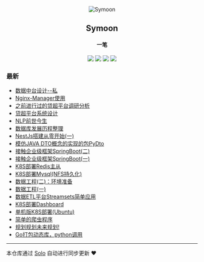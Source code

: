 <p align="center"><img alt="Symoon" src="https://img.hacpai.com/file/2019/11/狮子座-5ca818d6.png"></p><h2 align="center">
Symoon
</h2>

<h4 align="center">一笔</h4>
<p align="center"><a title="Symoon" target="_blank" href="https://github.com/Gaoshengyue/solo-blog"><img src="https://img.shields.io/github/last-commit/Gaoshengyue/solo-blog.svg?style=flat-square&color=FF9900"></a>
<a title="GitHub repo size in bytes" target="_blank" href="https://github.com/Gaoshengyue/solo-blog"><img src="https://img.shields.io/github/repo-size/Gaoshengyue/solo-blog.svg?style=flat-square"></a>
<a title="Solo Version" target="_blank" href="https://github.com/88250/solo/releases"><img src="https://img.shields.io/badge/solo-4.3.1-f1e05a.svg?style=flat-square&color=blueviolet"></a>
<a title="Hits" target="_blank" href="https://github.com/88250/hits"><img src="https://hits.b3log.org/Gaoshengyue/solo-blog.svg"></a></p>

### 最新

* [数据中台设计--私](https://www.simplerfroze.com/articles/2021/07/01/1625108354201.html)
* [Nginx-Manager使用](https://www.simplerfroze.com/articles/2021/07/01/1625107615856.html)
* [之前进行过的贷超平台调研分析](https://www.simplerfroze.com/articles/2021/07/01/1625105775479.html)
* [贷超平台系统设计](https://www.simplerfroze.com/articles/2021/07/01/1625103947853.html)
* [NLP前世今生](https://www.simplerfroze.com/articles/2021/07/01/1625103450560.html)
* [数据库发展历程整理](https://www.simplerfroze.com/articles/2021/07/01/1625103241750.html)
* [NestJs搭建从零开始(一)](https://www.simplerfroze.com/articles/2021/06/30/1625019654753.html)
* [模仿JAVA DTO概念的实现的包PyDto](https://www.simplerfroze.com/articles/2020/08/27/1598516800367.html)
* [接触企业级框架SpringBoot(二)](https://www.simplerfroze.com/articles/2020/05/11/1589185451031.html)
* [接触企业级框架SpringBoot(一)](https://www.simplerfroze.com/articles/2020/03/13/1584093157241.html)
* [K8S部署Redis主从](https://www.simplerfroze.com/articles/2020/01/19/1579418881265.html)
* [K8S部署Mysql(NFS持久化)](https://www.simplerfroze.com/articles/2020/01/19/1579415277373.html)
* [数据工程(二)：环境准备](https://www.simplerfroze.com/articles/2019/12/31/1577773248350.html)
* [数据工程(一)](https://www.simplerfroze.com/articles/2019/12/31/1577762460228.html)
* [数据ETL平台Streamsets简单应用](https://www.simplerfroze.com/articles/2019/12/20/1576837361453.html)
* [K8S部署Dashboard](https://www.simplerfroze.com/articles/2019/12/19/1576742289921.html)
* [单机版K8S部署(Ubuntu)](https://www.simplerfroze.com/articles/2019/12/18/1576660459097.html)
* [简单的爬虫程序](https://www.simplerfroze.com/articles/2019/12/02/1575281409132.html)
* [规划规划未来规划!](https://www.simplerfroze.com/articles/2019/11/29/1575019589725.html)
* [Go打包动态库，python调用](https://www.simplerfroze.com/articles/2019/11/27/1574846078998.html)



---

本仓库通过 [Solo](https://github.com/88250/solo) 自动进行同步更新 ❤️ 